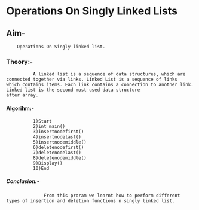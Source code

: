 # Operations On Singly Linked Lists
## Aim-
        Operations On Singly linked list.
### Theory:-
              A linked list is a sequence of data structures, which are connected together via links. Linked List is a sequence of links                 which contains items. Each link contains a connection to another link. Linked list is the second most-used data structure                   after array.
#### Algorihm:-
              1)Start
              2)int main()
              3)insertnodefirst()
              4)insertnodelast()
              5)insertnodemiddle()
              6)deletenodefirst()
              7)deletenodelast()
              8)deletenodemiddle()
              9)Display()
              10)End
##### Conclusion:-
                  From this proram we learnt how to perform different types of insertion and deletion functions n singly linked list.
